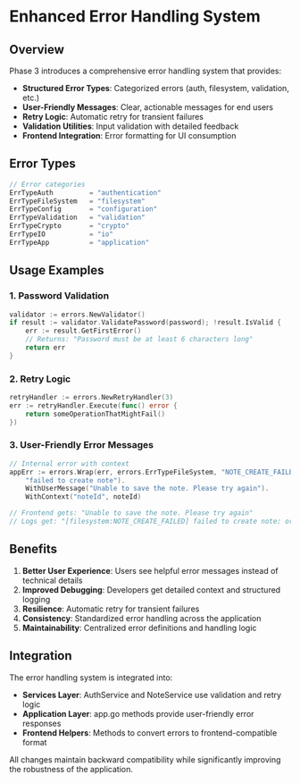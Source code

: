 # Enhanced Error Handling System

## Overview

Phase 3 introduces a comprehensive error handling system that provides:

- **Structured Error Types**: Categorized errors (auth, filesystem, validation, etc.)
- **User-Friendly Messages**: Clear, actionable messages for end users
- **Retry Logic**: Automatic retry for transient failures
- **Validation Utilities**: Input validation with detailed feedback
- **Frontend Integration**: Error formatting for UI consumption

## Error Types

```go
// Error categories
ErrTypeAuth         = "authentication"
ErrTypeFileSystem   = "filesystem"
ErrTypeConfig       = "configuration"
ErrTypeValidation   = "validation"
ErrTypeCrypto       = "crypto"
ErrTypeIO           = "io"
ErrTypeApp          = "application"
```

## Usage Examples

### 1. Password Validation

```go
validator := errors.NewValidator()
if result := validator.ValidatePassword(password); !result.IsValid {
    err := result.GetFirstError()
    // Returns: "Password must be at least 6 characters long"
    return err
}
```

### 2. Retry Logic

```go
retryHandler := errors.NewRetryHandler(3)
err := retryHandler.Execute(func() error {
    return someOperationThatMightFail()
})
```

### 3. User-Friendly Error Messages

```go
// Internal error with context
appErr := errors.Wrap(err, errors.ErrTypeFileSystem, "NOTE_CREATE_FAILED",
    "failed to create note").
    WithUserMessage("Unable to save the note. Please try again").
    WithContext("noteId", noteId)

// Frontend gets: "Unable to save the note. Please try again"
// Logs get: "[filesystem:NOTE_CREATE_FAILED] failed to create note: original error [noteId=123]"
```

## Benefits

1. **Better User Experience**: Users see helpful error messages instead of technical details
2. **Improved Debugging**: Developers get detailed context and structured logging
3. **Resilience**: Automatic retry for transient failures
4. **Consistency**: Standardized error handling across the application
5. **Maintainability**: Centralized error definitions and handling logic

## Integration

The error handling system is integrated into:

- **Services Layer**: AuthService and NoteService use validation and retry logic
- **Application Layer**: app.go methods provide user-friendly error responses
- **Frontend Helpers**: Methods to convert errors to frontend-compatible format

All changes maintain backward compatibility while significantly improving the robustness of the application.
